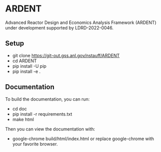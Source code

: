 # ARDENT

Advanced Reactor Design and Economics Analysis Framework (ARDENT) under development supported by LDRD-2022-0046.

## Setup

- git clone https://git-out.gss.anl.gov/nstauff/ARDENT
- cd ARDENT
- pip install -U pip
- pip install -e .

## Documentation

To build the documentation, you can run:
- cd doc
- pip install -r requirements.txt
- make html

Then you can view the documentation with:
- google-chrome build/html/index.html
or replace google-chrome with your favorite browser.
